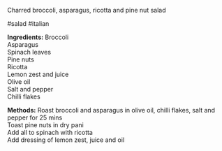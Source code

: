 Charred broccoli, asparagus, ricotta and pine nut salad

#salad #italian

**Ingredients:**
Broccoli  
Asparagus  
Spinach leaves  
Pine nuts  
Ricotta  
Lemon zest and juice  
Olive oil  
Salt and pepper  
Chilli flakes

**Methods:**
Roast broccoli and asparagus in olive oil, chilli flakes, salt and pepper for 25 mins  
Toast pine nuts in dry pani  
Add all to spinach with ricotta  
Add dressing of lemon zest, juice and oil